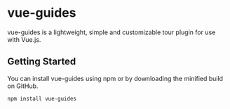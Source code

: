 # vue-guides
vue-guides is a lightweight, simple and customizable tour plugin for use with Vue.js.

## Getting Started
You can install vue-guides using npm or by downloading the minified build on GitHub.

```
npm install vue-guides
```